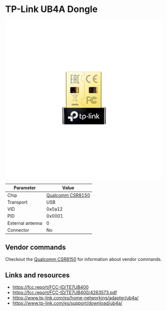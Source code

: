# TP-Link UB4A Dongle

![TP-Link UB4A](TPLink_UB4A.jpg)

| Parameter        | Value                                        |
| ---------------- | -------------------------------------------- |
| Chip             | [Qualcomm CSR8150](Chip_Qualcomm_CSR8150.md) |
| Transport        | USB                                          |
| VID              | 0x0a12                                       |
| PID              | 0x0001                                       |
| External antenna | 0                                            |
| Connector        | No                                           |

## Vendor commands

Checkout the [Qualcomm CSR8150](Chip_Qualcomm_CSR8150.md) for information about vendor commands.

## Links and resources

- <https://fcc.report/FCC-ID/TE7UB400>
- <https://fcc.report/FCC-ID/TE7UB400/4263573.pdf>
- <https://www.tp-link.com/es/home-networking/adapter/ub4a/>
- <https://www.tp-link.com/es/support/download/ub4a/>
